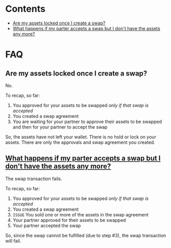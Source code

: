 <!-- # [Heading Link](#section-i-want)

## [Section I Want]  -->



# Contents

- [Are my assets locked once I create a swap?](#are-my-assets-locked-once-I-create-a-swap)
- [What happens if my parter accepts a swap but I don't have the assets any more?](#no-assets)

# FAQ

## Are my assets locked once I create a swap?
No.

To recap, so far: 
1. You approved for your assets to be swapped *only if that swap is accepted*
2. You created a swap agreement
3. You are waiting for your partner to approve their assets to be swapped and then for your partner to accept the swap

So, the assets have not left your wallet. There is no hold or lock on your assets. There are only the approvals and swap agreement you created. 

## [What happens if my parter accepts a swap but I don't have the assets any more?](#no-assets)
The swap transaction fails. 

To recap, so far: 
1. You approved for your assets to be swapped *only if that swap is accepted*
2. You created a swap agreement
3. `ISSUE` You sold one or more of the assets in the swap agreement  
4. Your partner approved for their assets to be swapped
5. Your partner accepted the swap 

So, since the swap cannot be fulfilled (due to step #3), the swap transaction will fail. 
